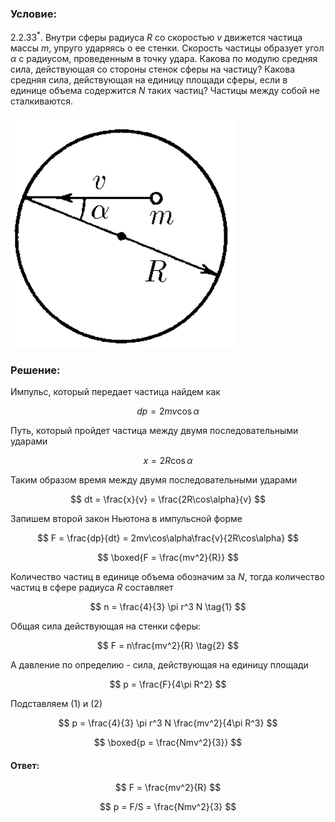 ###  Условие:

$2.2.33^*.$ Внутри сферы радиуса $R$ со скоростью $v$ движется частица массы $m$, упруго ударяясь о ее стенки. Скорость частицы образует угол $\alpha$ с радиусом, проведенным в точку удара. Какова по модулю средняя сила, действующая со стороны стенок сферы на частицу? Какова средняя сила, действующая на единицу площади сферы, если в единице объема содержится $N$ таких частиц? Частицы между собой не сталкиваются.

![ К задаче 2.2.33 |359x372, 22%](../../img/2.2.33/statement.png)

###  Решение:

Импульс, который передает частица найдем как

$$
dp = 2mv\cos\alpha
$$

Путь, который пройдет частица между двумя последовательными ударами

$$
x = 2R\cos\alpha
$$

Таким образом время между двумя последовательными ударами

$$
dt = \frac{x}{v} = \frac{2R\cos\alpha}{v}
$$

Запишем второй закон Ньютона в импульсной форме

$$
F = \frac{dp}{dt} = 2mv\cos\alpha\frac{v}{2R\cos\alpha}
$$

$$
\boxed{F = \frac{mv^2}{R}}
$$

Количество частиц в единице объема обозначим за $N$, тогда количество частиц в сфере радиуса $R$ составляет

$$
n = \frac{4}{3} \pi r^3 N \tag{1}
$$

Общая сила действующая на стенки сферы:

$$
F = n\frac{mv^2}{R} \tag{2}
$$

А давление по определию - сила, действующая на единицу площади

$$
p = \frac{F}{4\pi R^2}
$$

Подставляем $\text{(1)}$ и $\text{(2)}$

$$
p = \frac{4}{3} \pi r^3 N \frac{mv^2}{4\pi R^3}
$$

$$
\boxed{p = \frac{Nmv^2}{3}}
$$

####  Ответ:

$$
F = \frac{mv^2}{R}
$$

$$
p = F/S = \frac{Nmv^2}{3}
$$
